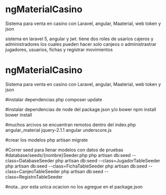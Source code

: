 # ngMaterialCasino
Sistema para venta en casino con Laravel, angular, Maaterial, web token y json


sistema en laravel 5, angular y jwt. tiene dos roles de usarios cajeros y administradores los cuales pueden hacer solo canjeos o administrastrar jugadores, usuarios, fichas y registrar movimientos

# ngMaterialCasino
Sistema para venta en casino con Laravel, angular, Maaterial, web token y json

#instalar dependencias php
composer update

#instalar dependencias de node del package.json y/o bower
npm install 
bower install

#muchos arcivos se encuentran remotos dentro del index.php
angular_material
jquery-2.1.1
angular
underscore.js

#crear los modelos
php artisan migrate

#Correr seed para llenar modelos con datos de pruebas
#database/seeds/{nombre}Seeder.php
php artisan db:seed --class=DatabaseSeeder
php artisan db:seed --class=JugadorTableSeeder
php artisan db:seed --class=FichaTableSeeder
php artisan db:seed --class=CanjeoTableSeeder
php artisan db:seed --class=RegistroTableSeeder

#nota...por esta unica ocacion no los agregue en el package.json
